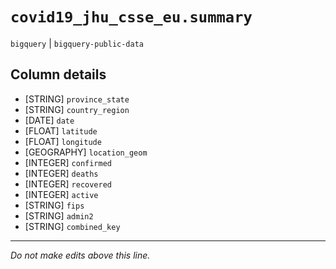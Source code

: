 # `covid19_jhu_csse_eu.summary`
`bigquery` | `bigquery-public-data`

## Column details
* [STRING]    `province_state`
* [STRING]    `country_region`
* [DATE]      `date`
* [FLOAT]     `latitude`
* [FLOAT]     `longitude`
* [GEOGRAPHY] `location_geom`
* [INTEGER]   `confirmed`
* [INTEGER]   `deaths`
* [INTEGER]   `recovered`
* [INTEGER]   `active`
* [STRING]    `fips`
* [STRING]    `admin2`
* [STRING]    `combined_key`

-------------------------------------------------------------------------------
*Do not make edits above this line.*
